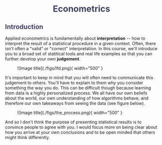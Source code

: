 <h1 style="text-align: center;color:#404065;font-weight:bold;">Econometrics</h1>

<!-- <p style="text-align: center;">Applied Econometrics is a highly personalized endevour</p> -->


<h2 style="text-align: left;color:#404065;font-weight:bold;">Introduction</h2>

Applied econometrics is fundamentally about **interpretation** -- how to interpret the result of a statistical procedure in a given context. Often, there isn't often a "valid" or "correct" interpretation. In this course, we'll introduce you to a broad set of statitical tools and real life examples so that you can further develop your own **judgement**. 



<figure markdown>
  ![Image title](./figs/lfd.png){ width="500" }
</figure>

It's important to keep in mind that you will often need to communicate this judgement to others. You'll have to explain to them why you consider something the way you do. This can be difficult though because learning from data is a highly personalized process. We all have our own beliefs about the world, our own understanding of how algorithms behave, and therefore our own takeaways from seeing the data (see figure below). 

<figure markdown>
  ![Image title](./figs/the_process.png){ width="500" }
</figure>

And so I don't think the purpose of presenting statistical results is to convince people to agree with you. I would focus more on being clear about how you arrive at your own conclusions and to be open minded that others might think differently. 

<!-- #### Models 

We will never assume that the relationship is linear and moreover, we're not going to be centrally focused on fitting linear models

<figure markdown>
  ![Image title](./figs/linear_issues.png){ width="900" }
  Under selection on observables, linear regression can perform poorly: Reproduced <a href="https://github.com/pharringtonp19/econometrics/blob/main/notebooks/approximation/Linear_Issues.ipynb">Here</a>
</figure>


We'll work from a more general setup 

$$Y_i(D) = f(X_i, D) + \varepsilon_i(D)$$


<h2 style="text-align: left;color:#404065;font-weight:bold;">Components</h2>


<div class="grid cards" markdown>

-   __Approximation__

    ---

    TBD

    ---
    [:octicons-arrow-right-24: Getting started](chapters/real world events/introduction.md)

-   __Optimization__

    ---

    TBD

    ---
    [:octicons-arrow-right-24: Getting started](chapters/optimization/introduction.md)

-   __Probability Theory__

    ---

    TBD

    ---
    [:octicons-arrow-right-24: Getting started](chapters/Uncertainty/introduction.md)


-   __Programming__

    ---

    TBD
    
    ---
    [:octicons-arrow-right-24: Getting started](chapters/math on the computer/introduction.md)

</div> -->

 